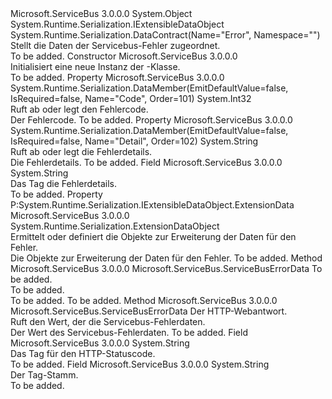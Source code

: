 <Type Name="ServiceBusErrorData" FullName="Microsoft.ServiceBus.ServiceBusErrorData">
  <TypeSignature Language="C#" Value="public class ServiceBusErrorData : System.Runtime.Serialization.IExtensibleDataObject" />
  <TypeSignature Language="ILAsm" Value=".class public auto ansi beforefieldinit ServiceBusErrorData extends System.Object implements class System.Runtime.Serialization.IExtensibleDataObject" />
  <TypeSignature Language="DocId" Value="T:Microsoft.ServiceBus.ServiceBusErrorData" />
  <TypeSignature Language="VB.NET" Value="Public Class ServiceBusErrorData&#xA;Implements IExtensibleDataObject" />
  <TypeSignature Language="F#" Value="type ServiceBusErrorData = class&#xA;    interface IExtensibleDataObject" />
  <AssemblyInfo>
    <AssemblyName>Microsoft.ServiceBus</AssemblyName>
    <AssemblyVersion>3.0.0.0</AssemblyVersion>
  </AssemblyInfo>
  <Base>
    <BaseTypeName>System.Object</BaseTypeName>
  </Base>
  <Interfaces>
    <Interface>
      <InterfaceName>System.Runtime.Serialization.IExtensibleDataObject</InterfaceName>
    </Interface>
  </Interfaces>
  <Attributes>
    <Attribute>
      <AttributeName>System.Runtime.Serialization.DataContract(Name="Error", Namespace="")</AttributeName>
    </Attribute>
  </Attributes>
  <Docs>
    <summary>Stellt die Daten der Servicebus-Fehler zugeordnet.</summary>
    <remarks>To be added.</remarks>
  </Docs>
  <Members>
    <Member MemberName=".ctor">
      <MemberSignature Language="C#" Value="public ServiceBusErrorData ();" />
      <MemberSignature Language="ILAsm" Value=".method public hidebysig specialname rtspecialname instance void .ctor() cil managed" />
      <MemberSignature Language="DocId" Value="M:Microsoft.ServiceBus.ServiceBusErrorData.#ctor" />
      <MemberSignature Language="VB.NET" Value="Public Sub New ()" />
      <MemberType>Constructor</MemberType>
      <AssemblyInfo>
        <AssemblyName>Microsoft.ServiceBus</AssemblyName>
        <AssemblyVersion>3.0.0.0</AssemblyVersion>
      </AssemblyInfo>
      <Parameters />
      <Docs>
        <summary>Initialisiert eine neue Instanz der <see cref="T:Microsoft.ServiceBus.ServiceBusErrorData" />-Klasse.</summary>
        <remarks>To be added.</remarks>
      </Docs>
    </Member>
    <Member MemberName="Code">
      <MemberSignature Language="C#" Value="public int Code { get; set; }" />
      <MemberSignature Language="ILAsm" Value=".property instance int32 Code" />
      <MemberSignature Language="DocId" Value="P:Microsoft.ServiceBus.ServiceBusErrorData.Code" />
      <MemberSignature Language="VB.NET" Value="Public Property Code As Integer" />
      <MemberSignature Language="F#" Value="member this.Code : int with get, set" Usage="Microsoft.ServiceBus.ServiceBusErrorData.Code" />
      <MemberType>Property</MemberType>
      <AssemblyInfo>
        <AssemblyName>Microsoft.ServiceBus</AssemblyName>
        <AssemblyVersion>3.0.0.0</AssemblyVersion>
      </AssemblyInfo>
      <Attributes>
        <Attribute>
          <AttributeName>System.Runtime.Serialization.DataMember(EmitDefaultValue=false, IsRequired=false, Name="Code", Order=101)</AttributeName>
        </Attribute>
      </Attributes>
      <ReturnValue>
        <ReturnType>System.Int32</ReturnType>
      </ReturnValue>
      <Docs>
        <summary>Ruft ab oder legt den Fehlercode.</summary>
        <value>Der Fehlercode.</value>
        <remarks>To be added.</remarks>
      </Docs>
    </Member>
    <Member MemberName="Detail">
      <MemberSignature Language="C#" Value="public string Detail { get; set; }" />
      <MemberSignature Language="ILAsm" Value=".property instance string Detail" />
      <MemberSignature Language="DocId" Value="P:Microsoft.ServiceBus.ServiceBusErrorData.Detail" />
      <MemberSignature Language="VB.NET" Value="Public Property Detail As String" />
      <MemberSignature Language="F#" Value="member this.Detail : string with get, set" Usage="Microsoft.ServiceBus.ServiceBusErrorData.Detail" />
      <MemberType>Property</MemberType>
      <AssemblyInfo>
        <AssemblyName>Microsoft.ServiceBus</AssemblyName>
        <AssemblyVersion>3.0.0.0</AssemblyVersion>
      </AssemblyInfo>
      <Attributes>
        <Attribute>
          <AttributeName>System.Runtime.Serialization.DataMember(EmitDefaultValue=false, IsRequired=false, Name="Detail", Order=102)</AttributeName>
        </Attribute>
      </Attributes>
      <ReturnValue>
        <ReturnType>System.String</ReturnType>
      </ReturnValue>
      <Docs>
        <summary>Ruft ab oder legt die Fehlerdetails.</summary>
        <value>Die Fehlerdetails.</value>
        <remarks>To be added.</remarks>
      </Docs>
    </Member>
    <Member MemberName="DetailTag">
      <MemberSignature Language="C#" Value="public const string DetailTag;" />
      <MemberSignature Language="ILAsm" Value=".field public static literal string DetailTag" />
      <MemberSignature Language="DocId" Value="F:Microsoft.ServiceBus.ServiceBusErrorData.DetailTag" />
      <MemberSignature Language="VB.NET" Value="Public Const DetailTag As String " />
      <MemberSignature Language="F#" Value="val mutable DetailTag : string" Usage="Microsoft.ServiceBus.ServiceBusErrorData.DetailTag" />
      <MemberType>Field</MemberType>
      <AssemblyInfo>
        <AssemblyName>Microsoft.ServiceBus</AssemblyName>
        <AssemblyVersion>3.0.0.0</AssemblyVersion>
      </AssemblyInfo>
      <ReturnValue>
        <ReturnType>System.String</ReturnType>
      </ReturnValue>
      <Docs>
        <summary>Das Tag die Fehlerdetails.</summary>
        <remarks>To be added.</remarks>
      </Docs>
    </Member>
    <Member MemberName="ExtensionData">
      <MemberSignature Language="C#" Value="public System.Runtime.Serialization.ExtensionDataObject ExtensionData { get; set; }" />
      <MemberSignature Language="ILAsm" Value=".property instance class System.Runtime.Serialization.ExtensionDataObject ExtensionData" />
      <MemberSignature Language="DocId" Value="P:Microsoft.ServiceBus.ServiceBusErrorData.ExtensionData" />
      <MemberSignature Language="VB.NET" Value="Public Property ExtensionData As ExtensionDataObject" />
      <MemberSignature Language="F#" Value="member this.ExtensionData : System.Runtime.Serialization.ExtensionDataObject with get, set" Usage="Microsoft.ServiceBus.ServiceBusErrorData.ExtensionData" />
      <MemberType>Property</MemberType>
      <Implements>
        <InterfaceMember>P:System.Runtime.Serialization.IExtensibleDataObject.ExtensionData</InterfaceMember>
      </Implements>
      <AssemblyInfo>
        <AssemblyName>Microsoft.ServiceBus</AssemblyName>
        <AssemblyVersion>3.0.0.0</AssemblyVersion>
      </AssemblyInfo>
      <ReturnValue>
        <ReturnType>System.Runtime.Serialization.ExtensionDataObject</ReturnType>
      </ReturnValue>
      <Docs>
        <summary>Ermittelt oder definiert die Objekte zur Erweiterung der Daten für den Fehler.</summary>
        <value>Die Objekte zur Erweiterung der Daten für den Fehler.</value>
        <remarks>To be added.</remarks>
      </Docs>
    </Member>
    <Member MemberName="GetServiceBusErrorData">
      <MemberSignature Language="C#" Value="public static Microsoft.ServiceBus.ServiceBusErrorData GetServiceBusErrorData (System.IO.Stream responseStream);" />
      <MemberSignature Language="ILAsm" Value=".method public static hidebysig class Microsoft.ServiceBus.ServiceBusErrorData GetServiceBusErrorData(class System.IO.Stream responseStream) cil managed" />
      <MemberSignature Language="DocId" Value="M:Microsoft.ServiceBus.ServiceBusErrorData.GetServiceBusErrorData(System.IO.Stream)" />
      <MemberSignature Language="VB.NET" Value="Public Shared Function GetServiceBusErrorData (responseStream As Stream) As ServiceBusErrorData" />
      <MemberSignature Language="F#" Value="static member GetServiceBusErrorData : System.IO.Stream -&gt; Microsoft.ServiceBus.ServiceBusErrorData" Usage="Microsoft.ServiceBus.ServiceBusErrorData.GetServiceBusErrorData responseStream" />
      <MemberType>Method</MemberType>
      <AssemblyInfo>
        <AssemblyName>Microsoft.ServiceBus</AssemblyName>
        <AssemblyVersion>3.0.0.0</AssemblyVersion>
      </AssemblyInfo>
      <ReturnValue>
        <ReturnType>Microsoft.ServiceBus.ServiceBusErrorData</ReturnType>
      </ReturnValue>
      <Parameters>
        <Parameter Name="responseStream" Type="System.IO.Stream" />
      </Parameters>
      <Docs>
        <param name="responseStream">To be added.</param>
        <summary>To be added.</summary>
        <returns>To be added.</returns>
        <remarks>To be added.</remarks>
      </Docs>
    </Member>
    <Member MemberName="GetServiceBusErrorData">
      <MemberSignature Language="C#" Value="public static Microsoft.ServiceBus.ServiceBusErrorData GetServiceBusErrorData (System.Net.HttpWebResponse webResponse);" />
      <MemberSignature Language="ILAsm" Value=".method public static hidebysig class Microsoft.ServiceBus.ServiceBusErrorData GetServiceBusErrorData(class System.Net.HttpWebResponse webResponse) cil managed" />
      <MemberSignature Language="DocId" Value="M:Microsoft.ServiceBus.ServiceBusErrorData.GetServiceBusErrorData(System.Net.HttpWebResponse)" />
      <MemberSignature Language="VB.NET" Value="Public Shared Function GetServiceBusErrorData (webResponse As HttpWebResponse) As ServiceBusErrorData" />
      <MemberSignature Language="F#" Value="static member GetServiceBusErrorData : System.Net.HttpWebResponse -&gt; Microsoft.ServiceBus.ServiceBusErrorData" Usage="Microsoft.ServiceBus.ServiceBusErrorData.GetServiceBusErrorData webResponse" />
      <MemberType>Method</MemberType>
      <AssemblyInfo>
        <AssemblyName>Microsoft.ServiceBus</AssemblyName>
        <AssemblyVersion>3.0.0.0</AssemblyVersion>
      </AssemblyInfo>
      <ReturnValue>
        <ReturnType>Microsoft.ServiceBus.ServiceBusErrorData</ReturnType>
      </ReturnValue>
      <Parameters>
        <Parameter Name="webResponse" Type="System.Net.HttpWebResponse" />
      </Parameters>
      <Docs>
        <param name="webResponse">Der HTTP-Webantwort.</param>
        <summary>Ruft den Wert, der die Servicebus-Fehlerdaten.</summary>
        <returns>Der Wert des Servicebus-Fehlerdaten.</returns>
        <remarks>To be added.</remarks>
      </Docs>
    </Member>
    <Member MemberName="HttpStatusCodeTag">
      <MemberSignature Language="C#" Value="public const string HttpStatusCodeTag;" />
      <MemberSignature Language="ILAsm" Value=".field public static literal string HttpStatusCodeTag" />
      <MemberSignature Language="DocId" Value="F:Microsoft.ServiceBus.ServiceBusErrorData.HttpStatusCodeTag" />
      <MemberSignature Language="VB.NET" Value="Public Const HttpStatusCodeTag As String " />
      <MemberSignature Language="F#" Value="val mutable HttpStatusCodeTag : string" Usage="Microsoft.ServiceBus.ServiceBusErrorData.HttpStatusCodeTag" />
      <MemberType>Field</MemberType>
      <AssemblyInfo>
        <AssemblyName>Microsoft.ServiceBus</AssemblyName>
        <AssemblyVersion>3.0.0.0</AssemblyVersion>
      </AssemblyInfo>
      <ReturnValue>
        <ReturnType>System.String</ReturnType>
      </ReturnValue>
      <Docs>
        <summary>Das Tag für den HTTP-Statuscode.</summary>
        <remarks>To be added.</remarks>
      </Docs>
    </Member>
    <Member MemberName="RootTag">
      <MemberSignature Language="C#" Value="public const string RootTag;" />
      <MemberSignature Language="ILAsm" Value=".field public static literal string RootTag" />
      <MemberSignature Language="DocId" Value="F:Microsoft.ServiceBus.ServiceBusErrorData.RootTag" />
      <MemberSignature Language="VB.NET" Value="Public Const RootTag As String " />
      <MemberSignature Language="F#" Value="val mutable RootTag : string" Usage="Microsoft.ServiceBus.ServiceBusErrorData.RootTag" />
      <MemberType>Field</MemberType>
      <AssemblyInfo>
        <AssemblyName>Microsoft.ServiceBus</AssemblyName>
        <AssemblyVersion>3.0.0.0</AssemblyVersion>
      </AssemblyInfo>
      <ReturnValue>
        <ReturnType>System.String</ReturnType>
      </ReturnValue>
      <Docs>
        <summary>Der Tag-Stamm.</summary>
        <remarks>To be added.</remarks>
      </Docs>
    </Member>
  </Members>
</Type>